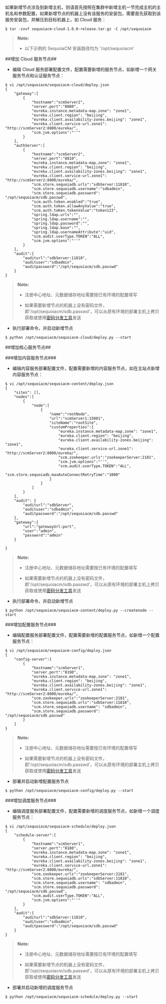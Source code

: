如果新增节点涉及到新增主机，则请首先按照在集群中新增主机一节完成主机的主机名和参数配置，如果新增节点的机器上没有该服务的安装包，需要首先获取到该服务安装包，并解压到目标机器上，如 Cloud 服务：

```
$ tar -zxvf sequoiacm-cloud-1.0.0-release.tar.gz -C /opt/sequoiacm
```


> **Note:**
>
>  * 以下示例的 SequoiaCM 安装路径均为 '/opt/sequoiacm'


##增加 Cloud 服务节点##

- 编辑 Cloud 服务部署配置文件，配置需要新增的服务节点，如新增一个网关服务节点和认证服务节点：

```
$ vi /opt/sequoiacm/sequoiacm-cloud/deploy.json
{
    "gateway":[
	    {
		    "hostname":"scmServer2",
			"server.port":"8080",
            "eureka.instance.metadata-map.zone": "zone1",
            "eureka.client.region": "beijing",
            "eureka.client.availability-zones.beijing": "zone1",
            "eureka.client.service-url.zone1": "http://scmServer2:8800/eureka/",
			"scm.jvm.options":"''"
		}
	],
    "authServer":[
	    {
		    "hostname":"scmServer2",
			"server.port":"8810",
            "eureka.instance.metadata-map.zone": "zone1",
            "eureka.client.region": "beijing",
            "eureka.client.availability-zones.beijing": "zone1",
            "eureka.client.service-url.zone1": "http://scmServer2:8800/eureka/",
            "scm.store.sequoiadb.urls":"sdbServer:11810",
			"scm.store.sequoiadb.username":"sdbadmin",
            "scm.store.sequoiadb.password": "/opt/sequoiacm/sdb.passwd",
			"scm.auth.token.enabled":"true",
			"scm.auth.token.allowAnyValue":"true",
			"scm.auth.toKen.tokenValue":"token123",
			"spring.ldap.urls":"",
			"spring.ldap.username":"",
			"spring.ldap.password":"",
			"spring.ldap.base":"",
			"spring.ldap.usernameAttribute":"uid",
			"scm.audit.userType.TOKEN":"ALL",
			"scm.jvm.options":"''"
		}
	],
    "audit":{
		"auditurl":"sdbServer:11810",
		"audituser":"sdbadmin",
		"auditpassword":"/opt/sequoiacm/sdb.passwd"
	}
}
```

>  **Note:**
>
>  * 注册中心地址、元数据储存地址需要按已有环境的配置填写
>
>  * 如果需要新增节点的机器上没有密码文件，即'/opt/sequoiacm/sdb.passwd'，可以从原有环境的部署主机上拷贝获取或使用[密码分发工具][sendpassword_tool]发送

- 执行部署命令，并启动新增节点

```
$ python /opt/sequoiacm/sequoiacm-cloud/deploy.py --start
```

##增加核心服务节点##
 
###增加内容服务节点###

- 编辑内容服务部署配置文件，配置需要新增的内容服务节点，如在主站点新增内容服务节点：


```
$ vi /opt/sequoiacm/sequoiacm-content/deploy.json
{
    "sites": [],
	"nodes":[
		{
			"node":[
				{
					"name":"rootNode",
					"url":"scmServer1:15001",
					"siteName":"rootSite",
					"customProperties":{
					    "eureka.instance.metadata-map.zone": "zone1",
                        "eureka.client.region": "beijing",
                        "eureka.client.availability-zones.beijing": "zone1",
                        "eureka.client.service-url.zone1": "http://scmServer2:8800/eureka/",
						"scm.zookeeper.urls":"zookeeperServer:2181",
						"scm.jvm.options":"''",
						"scm.audit.userType.TOKEN":"ALL",
                        "scm.store.sequoiadb.maxAutoConnectRetryTime":"1000"
					}
				}
			]
		}
	],
	"audit": {
		"auditurl":"sdbServer",
		"audituser":"sdbadmin",
		"auditpassword":"/opt/sequoiacm/sdb.passwd"
    },
    "gateway":{
        "url":"gatewayUrl:port",
        "user":"admin",
        "password":"admin"
    }

}
```


>  **Note:**
>
>  * 注册中心地址、元数据储存地址需要按已有环境的配置填写
>
>  * 如果需要新增节点的机器上没有密码文件，即'/opt/sequoiacm/sdb.passwd'，可以从原有环境的部署主机上拷贝获取或使用[密码分发工具][sendpassword_tool]发送

- 执行部署命令，并启动新增节点

```
$ python /opt/sequoiacm/sequoiacm-content/deploy.py --createnode --start
```

###增加配置服务节点###

- 编辑配置服务部署配置文件，配置需要新增的配置服务节点，如新增一个配置服务节点：

```
$ vi /opt/sequoiacm/sequoiacm-config/deploy.json
{
    "config-server":[
	    {
		    "hostname":"scmServer1",
			"server.port":"8190",
            "eureka.instance.metadata-map.zone": "zone1",
            "eureka.client.region": "beijing",
            "eureka.client.availability-zones.beijing": "zone1",
            "eureka.client.service-url.zone1": "http://scmServer2:8800/eureka/",
			"scm.zookeeper.urls":"zookeeperServer:2181",
			"scm.store.sequoiadb.urls":"sdbServer:11810",
            "scm.store.sequoiadb.username": "sdbadmin",
            "scm.store.sequoiadb.password": "/opt/sequoiacm/sdb.passwd"
		}
	]
}
```

>  **Note:**
>
>  * 注册中心地址、元数据储存地址需要按已有环境的配置填写
>
>  * 如果需要新增节点的机器上没有密码文件，即'/opt/sequoiacm/sdb.passwd'，可以从原有环境的部署主机上拷贝获取或使用[密码分发工具][sendpassword_tool]发送

- 部署并启动新增配置服务节点

```
$ python /opt/sequoiacm/sequoiacm-config/deploy.py --start
```

###增加调度服务节点###

- 编辑调度服务部署配置文件，配置需要新增的调度服务节点，如新增一个调度服务节点：

```
$ vi /opt/sequoiacm/sequoiacm-schedule/deploy.json
{
    "schedule-server":[
	    {
		    "hostname":"scmServer1",
			"server.port":"8180",
            "eureka.instance.metadata-map.zone": "zone1",
            "eureka.client.region": "beijing",
            "eureka.client.availability-zones.beijing": "zone1",
            "eureka.client.service-url.zone1": "http://scmServer2:8800/eureka/",
			"scm.zookeeper.urls":"zookeeperServer:2181",
			"scm.store.sequoiadb.urls":"sdbServer:11810",
			"scm.store.sequoiadb.username": "sdbadmin",
			"scm.store.sequoiadb.password": "/opt/sequoiacm/sdb.passwd",
            "scm.audit.userType.TOKEN":"ALL",
			"scm.jvm.options":"''"
		}
	],
    "audit":{
		"auditurl":"sdbServer:11810",
		"audituser":"sdbadmin",
		"auditpassword":"/opt/sequoiacm/sdb.passwd"
	}
}
```


>  **Note:**
>
>  * 注册中心地址、元数据储存地址需要按已有环境的配置填写
>
>  * 如果需要新增节点的机器上没有密码文件，即'/opt/sequoiacm/sdb.passwd'，可以从原有环境的部署主机上拷贝获取或使用[密码分发工具][sendpassword_tool]发送

- 部署并启动新增的调度服务节点

```
$ python /opt/sequoiacm/sequoiacm-schedule/deploy.py --start
```

[sendpassword_tool]:Maintainance/Tools/Scmadmin/sendpassword.md